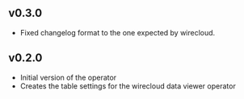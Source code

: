 ## v0.3.0

- Fixed changelog format to the one expected by wirecloud.

## v0.2.0

- Initial version of the operator
- Creates the table settings for the wirecloud data viewer operator
